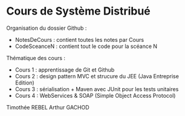 # Cours de Système Distribué

Organisation du dossier Github :
* NotesDeCours : contient toutes les notes par Cours
* CodeSceanceN : contient tout le code pour la scéance N

Thématique des cours :
* Cours 1 : apprentissage de Git et Github
* Cours 2 : design pattern MVC et strucure du JEE (Java Entreprise Edition)
* Cours 3 : sérialisation + Maven avec JUnit pour les tests unitaires
* Cours 4 : WebServices & SOAP (Simple Object Access Protocol)






Timothée REBEL
Arthur GACHOD
